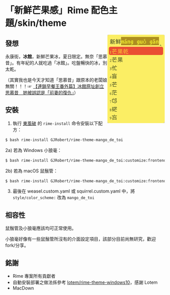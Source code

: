 # 「新鮮芒果感」Rime 配色主題/skin/theme

<img align=right src="https://raw.githubusercontent.com/GJRobert/rime-theme-mango_de_toi/master/screenshot.png">

## 發想
永康街，**冰館**，新鮮芒果冰，夏日限定。無奈「思慕昔」。有年紀的人就吃過「冰館」。吃盤暢快的冰，別太乾。

（其實我也是今天才知道「思慕昔」跟原本的老闆娘無關！！！☞ [【連鎖早餐王番外篇】冰館原址創立思慕昔　她被誤認是「前妻的復仇」](https://www.mirrormedia.mg/story/20171005bus023/)）

## 安裝

1) 執行 [東風破](https://github.com/rime/plum) 的 `rime-install` 命令安裝以下配方：

```bash
$ bash rime-install GJRobert/rime-theme-mango_de_toi
```

2a) 若為 Windows 小狼毫：

```bash
$ bash rime-install GJRobert/rime-theme-mango_de_toi:customize:frontend=weasel
```

2b) 若為 macOS 鼠鬚管：

```bash
$ bash rime-install GJRobert/rime-theme-mango_de_toi:customize:frontend=squirrel
```

3) 最後在 weasel.custom.yaml 或 squirrel.custom.yaml 中，將 `style/color_scheme:` 改為 `mango_de_toi`

## 相容性
鼠鬚管及小狼毫應該均可正常使用。

小狼毫好像有一些鼠鬚管所沒有的介面設定項目，該部分目前尚無研究，歡迎 fork/分享。

## 銘謝
* Rime 專案所有貢獻者
* 自動安裝部署之做法係參考 [lotem/rime-theme-windows10](https://github.com/lotem/rime-theme-windows10)，感謝 Lotem
* MacDown
